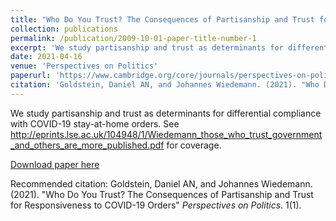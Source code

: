 ```yaml
---
title: "Who Do You Trust? The Consequences of Partisanship and Trust for Responsiveness to COVID-19 Orders"
collection: publications
permalink: /publication/2009-10-01-paper-title-number-1
excerpt: 'We study partisanship and trust as determinants for differential compliance with COVID-19 stay-at-home orders.'
date: 2021-04-16
venue: 'Perspectives on Politics'
paperurl: 'https://www.cambridge.org/core/journals/perspectives-on-politics/article/who-do-you-trust-the-consequences-of-partisanship-and-trust-for-public-responsiveness-to-covid19-orders/466134E376AD87F52441F26F3BE7D653#article'
citation: 'Goldstein, Daniel AN, and Johannes Wiedemann. (2021). "Who Do You Trust? The Consequences of Partisanship and Trust for Responsiveness to COVID-19 Orders" <i>Perspectives on Politics</i>. 1(1).'
---
```

We study partisanship and trust as determinants for differential compliance with COVID-19 stay-at-home orders.
See http://eprints.lse.ac.uk/104948/1/Wiedemann_those_who_trust_government_and_others_are_more_published.pdf for coverage.

[Download paper here](https://papers.ssrn.com/sol3/papers.cfm?abstract_id=3580547)

Recommended citation: Goldstein, Daniel AN, and Johannes Wiedemann. (2021). "Who Do You Trust? The Consequences of Partisanship and Trust for Responsiveness to COVID-19 Orders" <i>Perspectives on Politics</i>. 1(1).

